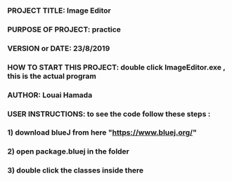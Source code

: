 ### PROJECT TITLE: Image Editor
### PURPOSE OF PROJECT: practice
### VERSION or DATE: 23/8/2019
### HOW TO START THIS PROJECT: double click ImageEditor.exe , this is the actual program
### AUTHOR: Louai Hamada
### USER INSTRUCTIONS: to see the code follow these steps :
### 1) download blueJ from here "https://www.bluej.org/"
### 2) open package.bluej in the folder
### 3) double click the classes inside there
